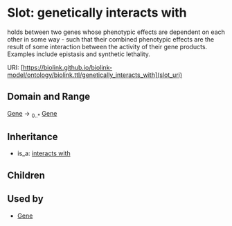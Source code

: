 # Slot: genetically interacts with


holds between two genes whose phenotypic effects are dependent on each other in some way - such that their combined phenotypic effects are the result of some interaction between the activity of their gene products. Examples include epistasis and synthetic lethality.

URI: [https://biolink.github.io/biolink-model/ontology/biolink.ttl/genetically_interacts_with](slot_uri)
## Domain and Range

[Gene](Gene.md) ->  <sub>0..*</sub> [Gene](Gene.md)
## Inheritance

 *  is_a: [interacts with](interacts_with.md)
## Children

## Used by

 * [Gene](Gene.md)
